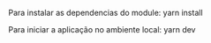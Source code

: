 Para instalar as dependencias do module:
yarn install

Para iniciar a aplicação no ambiente local:
yarn dev
